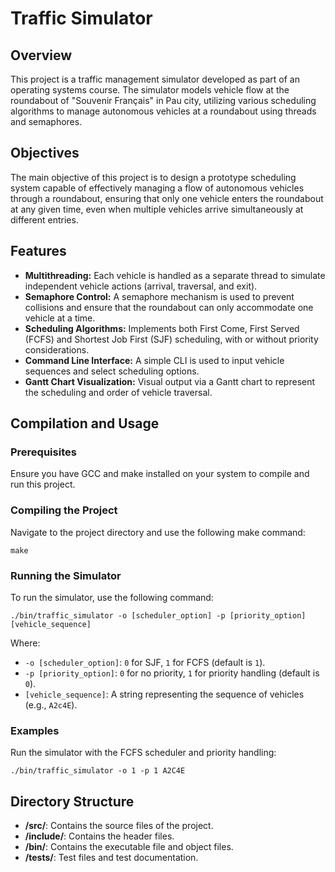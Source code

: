 # Traffic Simulator

## Overview
This project is a traffic management simulator developed as part of an operating systems course. The simulator models vehicle flow at the roundabout of "Souvenir Français" in Pau city, utilizing various scheduling algorithms to manage autonomous vehicles at a roundabout using threads and semaphores.

## Objectives
The main objective of this project is to design a prototype scheduling system capable of effectively managing a flow of autonomous vehicles through a roundabout, ensuring that only one vehicle enters the roundabout at any given time, even when multiple vehicles arrive simultaneously at different entries.

## Features
- **Multithreading:** Each vehicle is handled as a separate thread to simulate independent vehicle actions (arrival, traversal, and exit).
- **Semaphore Control:** A semaphore mechanism is used to prevent collisions and ensure that the roundabout can only accommodate one vehicle at a time.
- **Scheduling Algorithms:** Implements both First Come, First Served (FCFS) and Shortest Job First (SJF) scheduling, with or without priority considerations.
- **Command Line Interface:** A simple CLI is used to input vehicle sequences and select scheduling options.
- **Gantt Chart Visualization:** Visual output via a Gantt chart to represent the scheduling and order of vehicle traversal.

## Compilation and Usage
### Prerequisites
Ensure you have GCC and make installed on your system to compile and run this project.

### Compiling the Project
Navigate to the project directory and use the following make command:
```
make
```

### Running the Simulator
To run the simulator, use the following command:
```
./bin/traffic_simulator -o [scheduler_option] -p [priority_option] [vehicle_sequence]
```

Where:
- `-o [scheduler_option]`: `0` for SJF, `1` for FCFS (default is `1`).
- `-p [priority_option]`: `0` for no priority, `1` for priority handling (default is `0`).
- `[vehicle_sequence]`: A string representing the sequence of vehicles (e.g., `A2c4E`).

### Examples
Run the simulator with the FCFS scheduler and priority handling:
```
./bin/traffic_simulator -o 1 -p 1 A2C4E
```

## Directory Structure
- **/src/**: Contains the source files of the project.
- **/include/**: Contains the header files.
- **/bin/**: Contains the executable file and object files.
- **/tests/**: Test files and test documentation.
